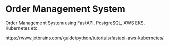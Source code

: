 # Order Management System
Order Management System using FastAPI, PostgreSQL, AWS EKS, Kubernetes etc.

https://www.jetbrains.com/guide/python/tutorials/fastapi-aws-kubernetes/
